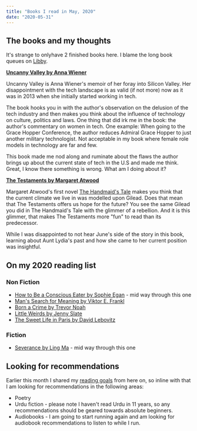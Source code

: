 ```yaml
---
title: "Books I read in May, 2020"
date: "2020-05-31"
---
```


## The books and my thoughts

It's strange to onlyhave 2 finished books here. I blame the long book queues on [Libby](https://www.overdrive.com/apps/libby/).

**[Uncanny Valley by Anna Wiener](https://www.goodreads.com/book/show/45186565-uncanny-valley?ac=1&from_search=true&qid=i791ozeuRM&rank=1)**

Uncanny Valley is Anna Wiener's memoir of her foray into Silicon Valley. Her disappointment with the tech landscape is as valid (if not more) now as it was in 2013 when she initially started working in tech. 

The book hooks you in with the author's observation on the delusion of the tech industry and then makes you think about the influence of technology on culture, politics and laws. One thing that did irk me in the book: the author's commentary on women in tech. One example: When going to the Grace Hopper Conference, the author reduces Admiral Grace Hopper to just another military technologist. Not acceptable in my book where female role models in technology are far and few. 

This book made me nod along and ruminate about the flaws the author brings up about the current state of tech in the U.S and made me think. Great, I know there something is wrong. What am I doing about it? 

**[The Testaments by Margaret Atwood](https://www.goodreads.com/book/show/42975172-the-testaments?ac=1&from_search=true&qid=LwpQqZfw5R&rank=1)**

Margaret Atwood's first novel [The Handmaid's Tale](https://www.goodreads.com/book/show/38447.The_Handmaid_s_Tale) makes you think that the current climate we live in was modelled upon Gilead. Does that mean that The Testaments offers us hope for the future? You see the same Gilead you did in The Handmaid's Tale with the glimmer of a rebellion. And it is this glimmer, that makes The Testaments more "fun" to read than its predecessor.

While I was disappointed to not hear June's side of the story in this book, learning about Aunt Lydia's past and how she came to her current position was insightful. 

## On my 2020 reading list

### Non Fiction
- [How to Be a Conscious Eater by  Sophie Egan](https://www.goodreads.com/book/show/52161173-how-to-be-a-conscious-eater?ac=1&from_search=true&qid=mj2kmjc8U1&rank=1) - mid way through this one
- [Man's Search for Meaning by Viktor E. Frankl](https://www.goodreads.com/book/show/545759.Man_s_Search_for_Ultimate_Meaning?ac=1&from_search=true&qid=B6sL98MeqR&rank=2)
- [Born a Crime by Trevor Noah](https://www.goodreads.com/book/show/29780253-born-a-crime?ac=1&from_search=true&qid=gGhoUiKoXO&rank=1)
- [Little Weirds by Jenny Slate](https://www.goodreads.com/book/show/44284906-little-weirds?ac=1&from_search=true&qid=ojGGSqdZhq&rank=1)
- [The Sweet Life in Paris by David Lebovitz](https://www.goodreads.com/book/show/6055063-the-sweet-life-in-paris?ac=1&from_search=true&qid=8XbkJlYDyx&rank=1)

### Fiction
- [Severance by Ling Ma](https://www.goodreads.com/book/show/36348525-severance?ac=1&from_search=true&qid=UPyjeRhCJG&rank=1) - mid way through this one

## Looking for recommendations

Earlier this month I shared my [reading goals](/reading-goals.md) from here on, so inline with that I am looking for recommendations in the following areas:
- Poetry
- Urdu fiction - please note I haven't read Urdu in 11 years, so any recommendations should be geared towards absolute beginners. 
- Audiobooks - I am going to start running again and am looking for audiobook recommendations to listen to while I run. 